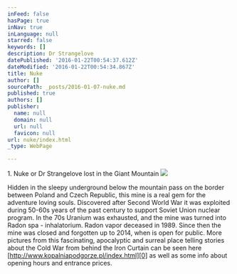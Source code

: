 ```yaml
---
inFeed: false
hasPage: true
inNav: true
inLanguage: null
starred: false
keywords: []
description: Dr Strangelove
datePublished: '2016-01-22T00:54:37.612Z'
dateModified: '2016-01-22T00:54:34.867Z'
title: Nuke
author: []
sourcePath: _posts/2016-01-07-nuke.md
published: true
authors: []
publisher:
  name: null
  domain: null
  url: null
  favicon: null
url: nuke/index.html
_type: WebPage

---
```

1\. Nuke or Dr Strangelove lost in the Giant Mountain
![](https://s3-us-west-2.amazonaws.com/the-grid-img/p/3e4ae1e8388a976e925a367dab8eeaa139e5542a.jpg)

Hidden in the sleepy underground below the mountain pass on the border 
between Poland and Czech Republic, this mine is a real gem for the 
adventure loving souls. Discovered after Second World War it was 
exploited during 50-60s years of the past century to support Soviet 
Union nuclear program. In the 70s Uranium was exhausted, and the mine 
was turned into Radon spa - inhalatorium. Radon vapor deceased in 1989\. 
Since then the mine was closed and forgotten up to 2014, when is open 
for public. More pictures from this fascinating, apocalyptic and 
surreal place telling stories about the Cold War from behind the Iron 
Curtain can be seen here [http://www.kopalniapodgorze.pl/index.html][0] as well as some info about opening hours and 
entrance prices.  

[0]: http://www.kopalniapodgorze.pl/index.html